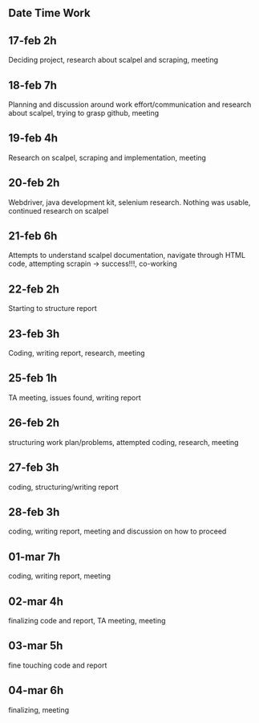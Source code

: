 
## Date  Time Work

## 17-feb 2h  
Deciding project, research about scalpel and scraping, meeting
## 18-feb	7h	
Planning and discussion around work effort/communication and research about scalpel, trying to grasp github, meeting
## 19-feb	4h	
Research on scalpel, scraping and implementation, meeting
## 20-feb	2h 
Webdriver, java development kit, selenium research. Nothing was usable, continued research on scalpel
## 21-feb	6h	
Attempts to understand scalpel documentation, navigate through HTML code, attempting scrapin -> success!!!, co-working
## 22-feb 2h
Starting to structure report
## 23-feb	3h	
Coding, writing report, research, meeting
## 25-feb	1h
TA meeting, issues found, writing report
## 26-feb	2h
structuring work plan/problems, attempted coding, research, meeting
## 27-feb 3h 
coding, structuring/writing report
## 28-feb 3h 
coding, writing report, meeting and discussion on how to proceed
## 01-mar 7h 
coding, writing report, meeting
## 02-mar 4h 
finalizing code and report, TA meeting, meeting
## 03-mar 5h  
fine touching code and report
## 04-mar 6h
finalizing, meeting
